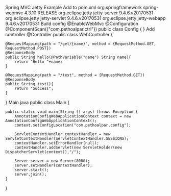 Spring MVC Jetty Example
Add to pom.xml
<dependencies>
   <dependency>
       <groupId>org.springframework</groupId>
       <artifactId>spring-webmvc</artifactId>
       <version>4.3.10.RELEASE</version>
   </dependency>
   <dependency>
       <groupId>org.eclipse.jetty</groupId>
       <artifactId>jetty-server</artifactId>
       <version>9.4.6.v20170531</version>
    </dependency>
    <dependency>
        <groupId>org.eclipse.jetty</groupId>
        <artifactId>jetty-servlet</artifactId>
        <version>9.4.6.v20170531</version>
     </dependency>
     <dependency>
        <groupId>org.eclipse.jetty</groupId>
        <artifactId>jetty-webapp</artifactId>
        <version>9.4.6.v20170531</version>
     </dependency>
</dependencies>
Build config
@EnableWebMvc
@Configuration
@ComponentScan({"com.pethoalpar.ctrl"})
public class Config {
}
Add controller
@Controller
public class WebController {

    @RequestMapping(path = "/get/{name}", method = {RequestMethod.GET, RequestMethod.POST})
    @ResponseBody
    public String hello(@PathVariable("name") String name){
        return "Hello "+name;
    }

    @RequestMapping(path = "/test", method = {RequestMethod.GET})
    @ResponseBody
    public String test(){
        return "Success";
    }
}
Main.java
public class Main {

    public static void main(String [] args) throws Exception {
        AnnotationConfigWebApplicationContext context = new AnnotationConfigWebApplicationContext();
        context.setConfigLocation("com.pethoalpar.config");

        ServletContextHandler contextHandler = new ServletContextHandler(ServletContextHandler.SESSIONS);
        contextHandler.setErrorHandler(null);
        contextHandler.addServlet(new ServletHolder(new DispatcherServlet(context)),"/");

        Server server = new Server(8080);
        server.setHandler(contextHandler);
        server.start();
        server.join();
    }
}